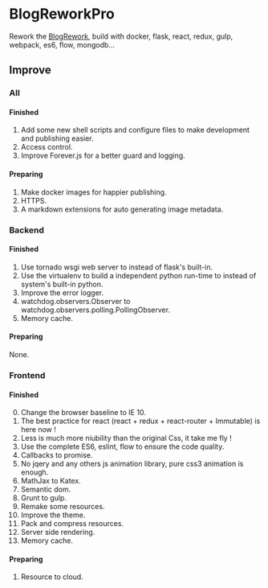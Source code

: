 # BlogReworkPro

Rework the [BlogRework](https://github.com/dtysky/BlogRework), build with docker, flask, react, redux, gulp, webpack, es6, flow, mongodb...


## Improve

### All

#### Finished

1. Add some new shell scripts and configure files to make development and publishing easier.
2. Access control.  
3. Improve Forever.js for a better guard and logging.

#### Preparing

1. Make docker images for happier publishing.  
2. HTTPS.
3. A markdown extensions for auto generating image metadata.

### Backend

#### Finished

1. Use tornado wsgi web server to instead of flask's built-in.  
2. Use the virtualenv to build a independent python run-time to instead of system's built-in python.  
3. Improve the error logger.  
4. watchdog.observers.Observer to watchdog.observers.polling.PollingObserver.
5. Memory cache.  

#### Preparing

None.

### Frontend

#### Finished

0. Change the browser baseline to IE 10.
1. The best practice for react (react + redux + react-router + Immutable) is here now !  
2. Less is much more niubility than the original Css, it take me fly !  
3. Use the complete ES6, eslint, flow to ensure the code quality.  
4. Callbacks to promise.  
5. No jqery and any others js animation library, pure css3 animation is enough.  
6. MathJax to Katex.  
7. Semantic dom.  
8. Grunt to gulp.  
9. Remake some resources.  
10. Improve the theme.  
11. Pack and compress resources.
12. Server side rendering.
13. Memory cache.

#### Preparing  

1. Resource to cloud.